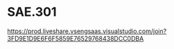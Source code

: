 # SAE.301
https://prod.liveshare.vsengsaas.visualstudio.com/join?3FD9E1D9E6F6F5859E76529768438DCC0DBA
